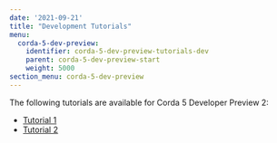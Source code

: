 ```yaml
---
date: '2021-09-21'
title: "Development Tutorials"
menu:
  corda-5-dev-preview:
    identifier: corda-5-dev-preview-tutorials-dev
    parent: corda-5-dev-preview-start
    weight: 5000
section_menu: corda-5-dev-preview
---
```


The following tutorials are available for Corda 5 Developer Preview 2:
* [Tutorial 1](tutorial-one.html)
* [Tutorial 2](tutorial-two.html)
